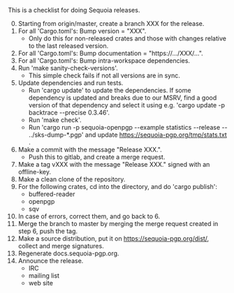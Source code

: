 This is a checklist for doing Sequoia releases.

 0. Starting from origin/master, create a branch XXX for the release.
 1. For all 'Cargo.toml's: Bump version = "XXX".
       - Only do this for non-released crates and those with changes
         relative to the last released version.
 2. For all 'Cargo.toml's: Bump documentation = "https://.../XXX/...".
 3. For all 'Cargo.toml's: Bump intra-workspace dependencies.
 4. Run 'make sanity-check-versions'.
       - This simple check fails if not all versions are in sync.
 5. Update dependencies and run tests.
       - Run 'cargo update' to update the dependencies.  If some
         dependency is updated and breaks due to our MSRV, find a good
         version of that dependency and select it using e.g. 'cargo
         update -p backtrace --precise 0.3.46'.
       - Run 'make check'.
       - Run 'cargo run -p sequoia-openpgp --example statistics
         --release -- ../sks-dump-*.pgp' and update
         https://sequoia-pgp.org/tmp/stats.txt .
 6. Make a commit with the message "Release XXX.".
       - Push this to gitlab, and create a merge request.
 7. Make a tag vXXX with the message "Release XXX." signed with an
    offline-key.
 8. Make a clean clone of the repository.
 9. For the following crates, cd into the directory, and do 'cargo
    publish':
       - buffered-reader
       - openpgp
       - sqv
10. In case of errors, correct them, and go back to 6.
11. Merge the branch to master by merging the merge request created in
    step 6, push the tag.
12. Make a source distribution, put it on
    https://sequoia-pgp.org/dist/, collect and merge signatures.
13. Regenerate docs.sequoia-pgp.org.
14. Announce the release.
       - IRC
       - mailing list
       - web site
